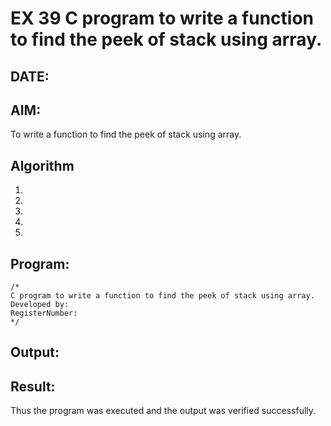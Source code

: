 # EX 39 C program to write a function to find the peek of stack using array.
## DATE:
## AIM:
To write a function to find the peek of stack using array.

## Algorithm
1. 
2. 
3. 
4.  
5.   

## Program:
```
/*
C program to write a function to find the peek of stack using array.
Developed by: 
RegisterNumber:  
*/
```

## Output:



## Result:
Thus the program was executed and the output was verified successfully.
